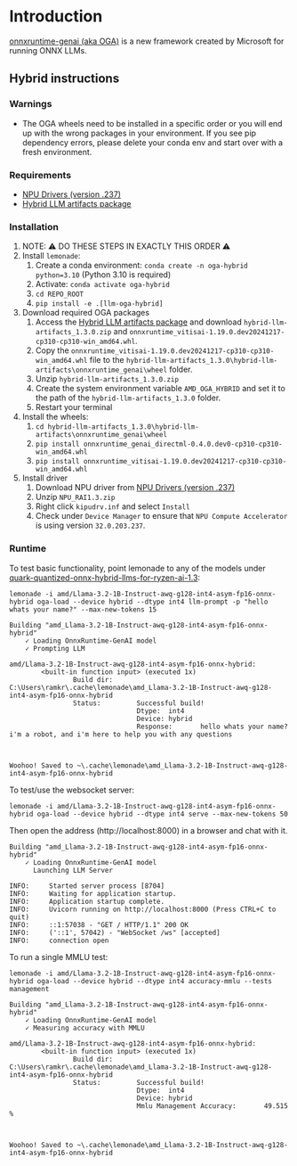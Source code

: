 # Introduction

[onnxruntime-genai (aka OGA)](https://github.com/microsoft/onnxruntime-genai/tree/main?tab=readme-ov-file) is a new framework created by Microsoft for running ONNX LLMs.

## Hybrid instructions

### Warnings

 - The OGA wheels need to be installed in a specific order or you will end up with the wrong packages in your environment. If you see pip dependency errors, please delete your conda env and start over with a fresh environment.

### Requirements
 - [NPU Drivers (version .237)](https://ryzenai.docs.amd.com/en/latest/inst.html#install-npu-drivers)
 - [Hybrid LLM artifacts package](https://github.com/aigdat/ryzenai-sw-ea/blob/main/ryzen_ai_13_ga/hybrid-llm-artifacts_1.3.0.zip)

### Installation

1. NOTE: ⚠️ DO THESE STEPS IN EXACTLY THIS ORDER ⚠️
1. Install `lemonade`:
    1. Create a conda environment: `conda create -n oga-hybrid python=3.10` (Python 3.10 is required)
    1. Activate: `conda activate oga-hybrid`
    1. `cd REPO_ROOT`
    1. `pip install -e .[llm-oga-hybrid]`
1. Download required OGA packages
    1. Access the [Hybrid LLM artifacts package](https://account.amd.com/en/member/ryzenai-sw-ea.html#tabs-a5e122f973-item-4757898120-tab) and  download `hybrid-llm-artifacts_1.3.0.zip` and `onnxruntime_vitisai-1.19.0.dev20241217-cp310-cp310-win_amd64.whl`.
    1. Copy the `onnxruntime_vitisai-1.19.0.dev20241217-cp310-cp310-win_amd64.whl` file to the `hybrid-llm-artifacts_1.3.0\hybrid-llm-artifacts\onnxruntime_genai\wheel` folder.
    1. Unzip `hybrid-llm-artifacts_1.3.0.zip`
    1. Create the system environment variable `AMD_OGA_HYBRID` and set it to the path of the `hybrid-llm-artifacts_1.3.0` folder.
    1. Restart your terminal
1. Install the wheels:
    1. `cd hybrid-llm-artifacts_1.3.0\hybrid-llm-artifacts\onnxruntime_genai\wheel`
    1. `pip install onnxruntime_genai_directml-0.4.0.dev0-cp310-cp310-win_amd64.whl`
    1. `pip install onnxruntime_vitisai-1.19.0.dev20241217-cp310-cp310-win_amd64.whl`
1. Install driver
    1. Download NPU driver from [NPU Drivers (version .237)](https://ryzenai.docs.amd.com/en/latest/inst.html#install-npu-drivers)
    1. Unzip `NPU_RAI1.3.zip`
    1. Right click `kipudrv.inf` and select `Install`
    1. Check under `Device Manager` to ensure that `NPU Compute Accelerator` is using version `32.0.203.237`.

### Runtime

To test basic functionality, point lemonade to any of the models under [quark-quantized-onnx-hybrid-llms-for-ryzen-ai-1.3](https://huggingface.co/collections/amd/quark-awq-g128-int4-asym-fp16-onnx-hybrid-13-674b307d2ffa21dd68fa41d5):

```
lemonade -i amd/Llama-3.2-1B-Instruct-awq-g128-int4-asym-fp16-onnx-hybrid oga-load --device hybrid --dtype int4 llm-prompt -p "hello whats your name?" --max-new-tokens 15
```

```
Building "amd_Llama-3.2-1B-Instruct-awq-g128-int4-asym-fp16-onnx-hybrid"
    ✓ Loading OnnxRuntime-GenAI model
    ✓ Prompting LLM

amd/Llama-3.2-1B-Instruct-awq-g128-int4-asym-fp16-onnx-hybrid:
        <built-in function input> (executed 1x)
                Build dir:      C:\Users\ramkr\.cache\lemonade\amd_Llama-3.2-1B-Instruct-awq-g128-int4-asym-fp16-onnx-hybrid
                Status:         Successful build!
                                Dtype:  int4
                                Device: hybrid
                                Response:       hello whats your name? i'm a robot, and i'm here to help you with any questions



Woohoo! Saved to ~\.cache\lemonade\amd_Llama-3.2-1B-Instruct-awq-g128-int4-asym-fp16-onnx-hybrid
```

To test/use the websocket server:

```
lemonade -i amd/Llama-3.2-1B-Instruct-awq-g128-int4-asym-fp16-onnx-hybrid oga-load --device hybrid --dtype int4 serve --max-new-tokens 50
```

Then open the address (http://localhost:8000) in a browser and chat with it.

```
Building "amd_Llama-3.2-1B-Instruct-awq-g128-int4-asym-fp16-onnx-hybrid"
    ✓ Loading OnnxRuntime-GenAI model
      Launching LLM Server

INFO:     Started server process [8704]
INFO:     Waiting for application startup.
INFO:     Application startup complete.
INFO:     Uvicorn running on http://localhost:8000 (Press CTRL+C to quit)
INFO:     ::1:57038 - "GET / HTTP/1.1" 200 OK
INFO:     ('::1', 57042) - "WebSocket /ws" [accepted]
INFO:     connection open
```

To run a single MMLU test:

```
lemonade -i amd/Llama-3.2-1B-Instruct-awq-g128-int4-asym-fp16-onnx-hybrid oga-load --device hybrid --dtype int4 accuracy-mmlu --tests management
```

```
Building "amd_Llama-3.2-1B-Instruct-awq-g128-int4-asym-fp16-onnx-hybrid"
    ✓ Loading OnnxRuntime-GenAI model
    ✓ Measuring accuracy with MMLU

amd/Llama-3.2-1B-Instruct-awq-g128-int4-asym-fp16-onnx-hybrid:
        <built-in function input> (executed 1x)
                Build dir:      C:\Users\ramkr\.cache\lemonade\amd_Llama-3.2-1B-Instruct-awq-g128-int4-asym-fp16-onnx-hybrid
                Status:         Successful build!
                                Dtype:  int4
                                Device: hybrid
                                Mmlu Management Accuracy:       49.515 %



Woohoo! Saved to ~\.cache\lemonade\amd_Llama-3.2-1B-Instruct-awq-g128-int4-asym-fp16-onnx-hybrid
```
